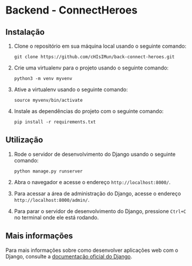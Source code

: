 # Backend - ConnectHeroes

## Instalação

1. Clone o repositório em sua máquina local usando o seguinte comando:

   ```
   git clone https://github.com/cHIsIMun/back-connect-heroes.git
   ```

2. Crie uma virtualenv para o projeto usando o seguinte comando:

   ```
   python3 -m venv myvenv
   ```

3. Ative a virtualenv usando o seguinte comando:

   ```
   source myvenv/bin/activate
   ```

4. Instale as dependências do projeto com o seguinte comando:

   ```
   pip install -r requirements.txt
   ```

## Utilização

1. Rode o servidor de desenvolvimento do Django usando o seguinte comando:

   ```
   python manage.py runserver
   ```

2. Abra o navegador e acesse o endereço `http://localhost:8000/`.

3. Para acessar a área de administração do Django, acesse o endereço `http://localhost:8000/admin/`.

4. Para parar o servidor de desenvolvimento do Django, pressione `Ctrl+C` no terminal onde ele está rodando.

## Mais informações

Para mais informações sobre como desenvolver aplicações web com o Django, consulte a [documentação oficial do Django](https://docs.djangoproject.com/).
